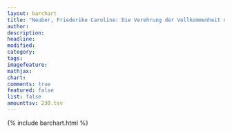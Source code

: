 ```yaml
---
layout: barchart
title: "Neuber, Friederike Caroline: Die Verehrung der Vollkommenheit durch die gebesserten deutschen Schauspiele (1737)"
author:
description:
headline:
modified:
category:
tags:
imagefeature: 
mathjax: 
chart: 
comments: true
featured: false
list: false
amounttsv: 230.tsv
---
```

{% include barchart.html %}
